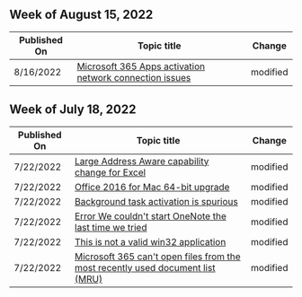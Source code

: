 <!-- This file is generated automatically each week. Changes made to this file will be overwritten.-->



## Week of August 15, 2022


| Published On |Topic title | Change |
|------|------------|--------|
| 8/16/2022 | [Microsoft 365 Apps activation network connection issues](/office/troubleshoot/activation/network-connection-issues) | modified |


## Week of July 18, 2022


| Published On |Topic title | Change |
|------|------------|--------|
| 7/22/2022 | [Large Address Aware capability change for Excel](/office/troubleshoot/excel/laa-capability-change) | modified |
| 7/22/2022 | [Office 2016 for Mac 64-bit upgrade](/office/troubleshoot/office-for-mac/office-2016-for-mac-64-bit-upgrade) | modified |
| 7/22/2022 | [Background task activation is spurious](/office/troubleshoot/office-suite-issues/background-task-activation-spurious) | modified |
| 7/22/2022 | [Error We couldn't start OneNote the last time we tried](/office/troubleshoot/onenote/couldnt-start-onenote-the-last-time-error) | modified |
| 7/22/2022 | [This is not a valid win32 application](/office/troubleshoot/visio/not-a-valid-win32-application-error) | modified |
| 7/22/2022 | [Microsoft 365 can't open files from the most recently used document list (MRU)](/office/troubleshoot/administration/cant-open-files-most-recently-used-list) | modified |
